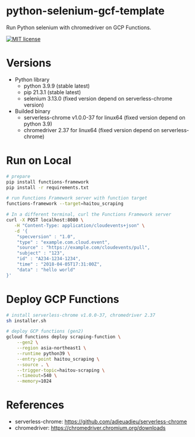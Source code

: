 # python-selenium-gcf-template
Run Python selenium with chromedriver on GCP Functions.

[![MIT license](https://img.shields.io/badge/license-MIT-brightgreen.svg)](https://opensource.org/licenses/MIT)

# Versions
- Python library
    - python 3.9.9 (stable latest)
    - pip 21.3.1 (stable latest)
    - selenium 3.13.0 (fixed version depend on serverless-chrome version)
- Builded binary
    - serverless-chrome v1.0.0-37 for linux64 (fixed version depend on python 3.9)
    - chromedriver 2.37 for linux64 (fixed version depend on serverless-chrome)

# Run on Local
```bash
# prepare
pip install functions-framework
pip install -r requirements.txt

# run Functions Framework server with function target
functions-framework --target=haitou_scraping

# In a different terminal, curl the Functions Framework server
curl -X POST localhost:8080 \
   -H "Content-Type: application/cloudevents+json" \
   -d '{
	"specversion" : "1.0",
	"type" : "example.com.cloud.event",
	"source" : "https://example.com/cloudevents/pull",
	"subject" : "123",
	"id" : "A234-1234-1234",
	"time" : "2018-04-05T17:31:00Z",
	"data" : "hello world"
}'
```

# Deploy GCP Functions
```bash
# install serverless-chrome v1.0.0-37, chromedriver 2.37
sh installer.sh

# deploy GCP functions (gen2)
gcloud functions deploy scraping-function \
    --gen2 \
    --region asia-northeast1 \
    --runtime python39 \
    --entry-point haitou_scraping \
    --source . \
    --trigger-topic=haitou-scraping \
    --timeout=540 \
    --memory=1024
```

# References
- serverless-chrome: https://github.com/adieuadieu/serverless-chrome
- chromedriver: https://chromedriver.chromium.org/downloads